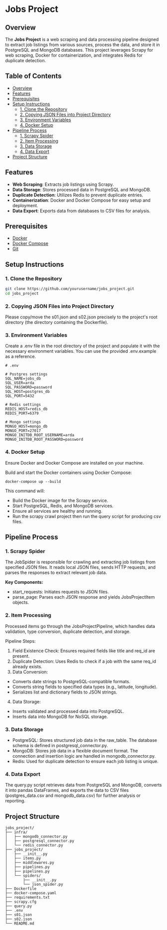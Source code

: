 # Jobs Project

## Overview

The **Jobs Project** is a web scraping and data processing pipeline designed to extract job listings from various sources, process the data, and store it in PostgreSQL and MongoDB databases. This project leverages Scrapy for web scraping, Docker for containerization, and integrates Redis for duplicate detection.

## Table of Contents

- [Overview](#overview)
- [Features](#features)
- [Prerequisites](#prerequisites)
- [Setup Instructions](#setup-instructions)
  - [1. Clone the Repository](#1-clone-the-repository)
  - [2. Copying JSON Files into Project Directory](#2-copying-json-files-into-project-directory)
  - [3. Environment Variables](#3-environment-variables)
  - [4. Docker Setup](#4-docker-setup)
- [Pipeline Process](#pipeline-process)
  - [1. Scrapy Spider](#1-scrapy-spider)
  - [2. Item Processing](#2-item-processing)
  - [3. Data Storage](#3-data-storage)
  - [4. Data Export](#4-data-export)
- [Project Structure](#project-structure)

## Features

- **Web Scraping**: Extracts job listings using Scrapy.
- **Data Storage**: Stores processed data in PostgreSQL and MongoDB.
- **Duplicate Detection**: Utilizes Redis to prevent duplicate entries.
- **Containerization**: Docker and Docker Compose for easy setup and deployment.
- **Data Export**: Exports data from databases to CSV files for analysis.

## Prerequisites

- [Docker](https://www.docker.com/get-started)
- [Docker Compose](https://docs.docker.com/compose/install/)
- [Git](https://git-scm.com/downloads)

## Setup Instructions

### 1. Clone the Repository
```bash
git clone https://github.com/yourusername/jobs_project.git
cd jobs_project
```
### 2. Copying JSON Files into Project Directory
Please copy/move the s01.json and s02.json precisely to the project's root directory (the directory containing the Dockerfile).

### 3. Environment Variables
Create a .env file in the root directory of the project and populate it with the necessary environment variables. You can use the provided .env.example as a reference.

```
# .env

# Postgres settings
SQL_NAME=jobs_db
SQL_USER=arda
SQL_PASSWORD=password
SQL_HOST=postgres_db
SQL_PORT=5432

# Redis settings
REDIS_HOST=redis_db
REDIS_PORT=6379

# Mongo settings
MONGO_HOST=mongo_db
MONGO_PORT=27017
MONGO_INITDB_ROOT_USERNAME=arda
MONGO_INITDB_ROOT_PASSWORD=password
```

### 4. Docker Setup
Ensure Docker and Docker Compose are installed on your machine.

Build and start the Docker containers using Docker Compose:

```
docker-compose up --build
```

This command will:

- Build the Docker image for the Scrapy service.
- Start PostgreSQL, Redis, and MongoDB services.
- Ensure all services are healthy and running.
- Run the scrapy crawl project then run the query script for producing csv files.

## Pipeline Process
### 1. Scrapy Spider
The JobSpider is responsible for crawling and extracting job listings from specified JSON files. It reads local JSON files, sends HTTP requests, and parses the responses to extract relevant job data.

**Key Components:**

- start_requests: Initiates requests to JSON files.
- parse_page: Parses each JSON response and yields JobsProjectItem objects.

### 2. Item Processing
Processed items go through the JobsProjectPipeline, which handles data validation, type conversion, duplicate detection, and storage.

Pipeline Steps:

1. Field Existence Check: Ensures required fields like title and req_id are present.
2. Duplicate Detection: Uses Redis to check if a job with the same req_id already exists.
3. Data Conversion:
- Converts date strings to PostgreSQL-compatible formats.
- Converts string fields to specified data types (e.g., latitude, longitude).
- Serializes list and dictionary fields to JSON strings.
4. Data Storage:
- Inserts validated and processed data into PostgreSQL.
- Inserts data into MongoDB for NoSQL storage.

### 3. Data Storage
- PostgreSQL: Stores structured job data in the raw_table. The database schema is defined in postgresql_connector.py.
- MongoDB: Stores job data in a flexible document format. The connection and insertion logic are handled in mongodb_connector.py.
- Redis: Used for duplicate detection to ensure each job listing is unique.

### 4. Data Export
The query.py script retrieves data from PostgreSQL and MongoDB, converts it into pandas DataFrames, and exports the data to CSV files (postgres_data.csv and mongodb_data.csv) for further analysis or reporting.

## Project Structure
```
jobs_project/
├── infra/
│   ├── mongodb_connector.py
│   ├── postgresql_connector.py
│   └── redis_connector.py
├── jobs_project/
│   ├── __init__.py
│   ├── items.py
│   ├── middlewares.py
│   ├── pipelines.py
│   ├── pipelines.py
│   └── spiders/
│       ├── __init__.py
│       └── json_spider.py
├── Dockerfile
├── docker-compose.yaml
├── requirements.txt
├── scrapy.cfg
├── query.py
├── .env
├── s01.json
├── s02.json
└── README.md
```

